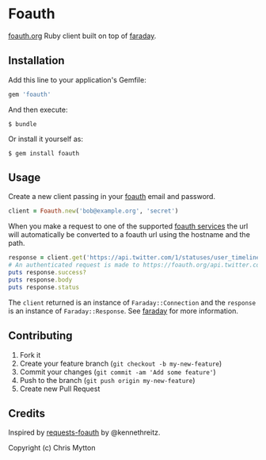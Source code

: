 # Foauth

[foauth.org][foauth] Ruby client built on top of [faraday][].

## Installation

Add this line to your application's Gemfile:

```ruby
gem 'foauth'
```

And then execute:

    $ bundle

Or install it yourself as:

    $ gem install foauth

## Usage

Create a new client passing in your [foauth][] email and password.

```ruby
client = Foauth.new('bob@example.org', 'secret')
```

When you make a request to one of the supported [foauth services][] the url will automatically be converted to a
foauth url using the hostname and the path.

```ruby
response = client.get('https://api.twitter.com/1/statuses/user_timeline.json')
# An authenticated request is made to https://foauth.org/api.twitter.com/1/statuses/user_timeline.json
puts response.success?
puts response.body
puts response.status
```

The `client` returned is an instance of `Faraday::Connection` and the
`response` is an instance of `Faraday::Response`. See [faraday][] for
more information.

## Contributing

1. Fork it
2. Create your feature branch (`git checkout -b my-new-feature`)
3. Commit your changes (`git commit -am 'Add some feature'`)
4. Push to the branch (`git push origin my-new-feature`)
5. Create new Pull Request

## Credits

Inspired by [requests-foauth][] by @kennethreitz.

Copyright (c) Chris Mytton

[foauth]: https://foauth.org
[faraday]: https://github.com/lostisland/faraday
[requests-foauth]: https://github.com/kennethreitz/requests-foauth
[foauth services]: https://foauth.org/services/
